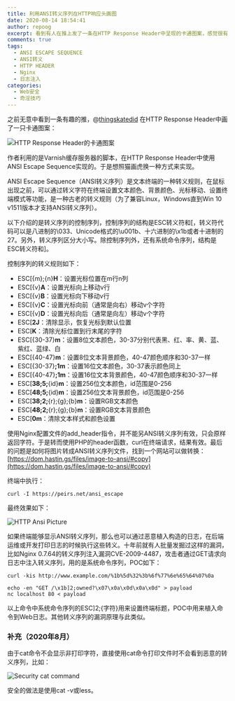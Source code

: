 ```yaml
---
title: 利用ANSI转义序列在HTTP响应头画图
date: 2020-08-14 18:54:41
author: repoog
excerpt: 看到有人在推上发了一条在HTTP Response Header中呈现的卡通图案，感觉很有趣，但对方用的并非是常用的Apache或者Nginx服务，所以采用类似的思路，用Nginx+PHP实现了类似的效果。这同时也可以看到ANSI转义序列在Web安全中的风险和应用。
comments: true
tags:
  - ANSI ESCAPE SEQUENCE
  - ANSI转义
  - HTTP HEADER
  - Nginx
  - 日志注入
categories:
  - Web安全
  - 奇淫技巧
---
```


之前无意中看到一条有趣的推，@[thingskatedid](https://twitter.com/thingskatedid) 在HTTP Response Header中画了一只卡通图案：

![HTTP Response Header的卡通图案](images/2020/08/http_moomin.png 'HTTP Response Header的卡通图案')

作者利用的是Varnish缓存服务器的脚本，在HTTP Response Header中使用ANSI Escape Sequence实现的。于是想照猫画虎换一种方式来实现。

ANSI Escape Sequence（ANSI转义序列）是文本终端的一种转义规则，在鼠标出现之前，可以通过转义字符在终端设置文本颜色、背景颜色、光标移动、设置终端模式等功能，是一种古老的转义规则（为了兼容Linux，Windows直到Win 10 v1511版本才支持ANSI转义序列）。

以下介绍的是转义序列的控制序列，控制序列的结构是ESC转义符和\[，转义符代码可以是八进制的\\033、Unicode格式的\\u001b、十六进制的\\x1b或者十进制的27。另外，转义序列区分大小写。除控制序列外，还有系统命令序列，结构是ESC转义符和\]。

控制序列的转义规则如下：

* ESC\[{m};{n}**H**：设置光标位置在m行n列
* ESC\[{v}**A**：设置光标向上移动v行
* ESC\[{v}**B**：设置光标向下移动v行
* ESC\[{v}**C**：设置光标向前（通常是向右）移动v个字符
* ESC\[{v}**D**：设置光标向后（通常是向左）移动v个字符
* ESC\[**2J**：清除显示，恢复光标到默认位置
* ESC\[**K**：清除光标位置到行末尾的字符
* ESC\[{30-37}**m**：设置8位文本颜色，30-37分别代表黑、红、率、黄、蓝、紫红、蓝绿、白
* ESC\[{40-47}**m**：设置8位文本背景颜色，40-47颜色顺序和30-37一样
* ESC\[{30-37}**;1m**：设置16位文本颜色，30-37表示颜色同上
* ESC\[{40-47}**;1m**：设置16位文本背景颜色，40-47颜色顺序和30-37一样
* ESC\[**38;5;**{id}**m**：设置256位文本颜色，id范围是0-256
* ESC\[**48;5;**{id}**m**：设置256位文本背景颜色，id范围是0-256
* ESC\[**38;2;**{r};{g};{b}**m**：设置RGB文本颜色
* ESC\[**48;2;**{r};{g};{b}**m**：设置RGB文本背景颜色
* ESC\[**0m**：清除文本样式和颜色设置

使用Nginx配置文件的add\_header指令，并不能另ANSI转义序列有效，只会原样返回字符。于是转而使用PHP的header函数，curl在终端请求，结果有效。最后的问题是如何将图片转成ANSI转义序列文件，找到一个网站可以做转换：[https://dom.hastin.gs/files/image-to-ansi/#copy](https://dom.hastin.gs/files/image-to-ansi/#copy)

终端中执行：

``` Shell
curl -I https://peirs.net/ansi_escape
```

最终效果如下：

![HTTP Ansi Picture](images/2020/08/http_ansi.png 'HTTP Ansi Picture')

如果终端能够显示ANSI转义序列，那么也可以通过恶意植入构造的日志，在后端运维或开发打印日志的时候执行这些转义。十年前就有人批量发掘过这样的漏洞，比如Nginx 0.7.64的转义序列注入漏洞CVE-2009-4487，攻击者通过GET请求向日志中注入转义序列，用的是系统命令序列，POC如下：

``` Shell
curl -kis http://www.example.com/%1b%5d%32%3b%6f%77%6e%65%64%07%0a

echo -en "GET /\x1b]2;owned?\x07\x0a\x0d\x0a\x0d" > payload
nc localhost 80 < payload
```

以上命令中系统命令序列的ESC\]2;{字符}用来设置终端标题，POC中用来植入命令到Web日志。其他转义序列的漏洞原理与此类似。

### 补充（2020年8月）

由于cat命令不会显示非打印字符，直接使用cat命令打印文件时不会看到恶意的转义序列，比如：

![Security cat command](images/2020/12/image.png 'Security cat command')

安全的做法是使用cat -v或less。